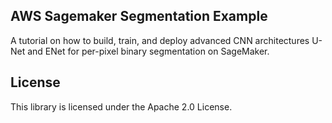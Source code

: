 ## AWS Sagemaker Segmentation Example

A tutorial on how to build, train, and deploy advanced CNN architectures U-Net and ENet for per-pixel binary segmentation on SageMaker.

## License

This library is licensed under the Apache 2.0 License. 
